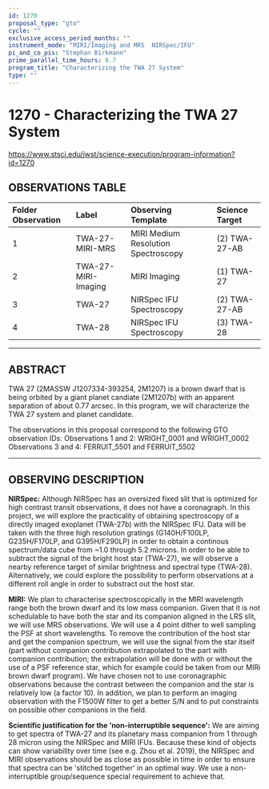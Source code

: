 ```yaml
---
id: 1270
proposal_type: "gto"
cycle: ""
exclusive_access_period_months: ""
instrument_mode: "MIRI/Imaging and MRS  NIRSpec/IFU"
pi_and_co_pis: "Stephan Birkmann"
prime_parallel_time_hours: 8.7
program_title: "Characterizing the TWA 27 System"
type: ""
---
```

# 1270 - Characterizing the TWA 27 System
https://www.stsci.edu/jwst/science-execution/program-information?id=1270
## OBSERVATIONS TABLE
| Folder Observation | Label                 | Observing Template                  | Science Target |
| :----------------- | :-------------------- | :---------------------------------- | :------------- |
| 1                  | TWA-27-MIRI-MRS       | MIRI Medium Resolution Spectroscopy | (2) TWA-27-AB  |
| 2                  | TWA-27-MIRI-Imaging   | MIRI Imaging                        | (1) TWA-27     |
| 3                  | TWA-27                | NIRSpec IFU Spectroscopy            | (2) TWA-27-AB  |
| 4                  | TWA-28                | NIRSpec IFU Spectroscopy            | (3) TWA-28     |

---

## ABSTRACT

TWA 27 (2MASSW J1207334-393254, 2M1207) is a brown dwarf that is being orbited by a giant planet candiate (2M1207b) with an apparent separation of about 0.77 arcsec. In this program, we will characterize the TWA 27 system and planet candidate.

The observations in this proposal correspond to the following GTO observation IDs:
Observations 1 and 2: WRIGHT_0001 and WRIGHT_0002
Observations 3 and 4: FERRUIT_5501 and FERRUIT_5502

---

## OBSERVING DESCRIPTION

**NIRSpec:**
Although NIRSpec has an oversized fixed slit that is optimized for high contrast transit observations, it does not have a coronagraph. In this project, we will explore the practicality of obtaining spectroscopy of a directly imaged exoplanet (TWA-27b) with the NIRSpec IFU. Data will be taken with the three high resolution gratings (G140H/F100LP, G235H/F170LP, and G395H/F290LP) in order to obtain a continous spectrum/data cube from ~1.0 through 5.2 microns. In order to be able to subtract the signal of the bright host star (TWA-27), we will observe a nearby reference target of similar brightness and spectral type (TWA-28). Alternatively, we could explore the possibility to perform observations at a different roll angle in order to substract out the host star.

**MIRI:**
We plan to characterise spectroscopically in the MIRI wavelength range both the brown dwarf and its low mass companion. Given that it is not schedulable to have both the star and its companion aligned in the LRS slit, we will use MRS observations. We will use a 4 point dither to well sampling the PSF at short wavelengths. To remove the contribution of the host star and get the companion spectrum, we will use the signal from the star itself (part without companion contribution extrapolated to the part with companion contribution; the extrapolation will be done with or without the use of a PSF reference star, which for example could be taken from our MIRi brown dwarf program). We have chosen not to use coronagraphic observations because the contrast between the companion and the star is relatively low (a factor 10). In addition, we plan to perform an imaging observation with the F1500W filter to get a better S/N and to put constraints on possible other companions in the field.

**Scientific justification for the 'non-interruptible sequence':**
We are aiming to get spectra of TWA-27 and its planetary mass companion from 1 through 28 micron using the NIRSpec and MIRI IFUs. Because these kind of objects can show variability over time (see e.g. Zhou et al. 2019), the NIRSpec and MIRI observations should be as close as possible in time in order to ensure that spectra can be 'stitched together' in an optimal way. We use a non-interruptible group/sequence special requirement to achieve that.